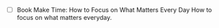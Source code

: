 - [ ] Book Make Time: How to Focus on What Matters Every Day
How to focus on what matters everyday.
